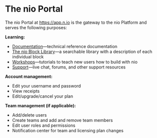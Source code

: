 # The nio Portal
The nio Portal at https://app.n.io is the gateway to the nio Platform and serves the following purposes:

**Learning:**
- [Documentation](https://docs.n.io)—technical reference documentation
- [The nio Block Library](https://blocks.n.io)—a searchable library with a description of each individual block
- [Workshops](https://workshops.n.io)—tutorials to teach new users how to build with nio
- [Support](https://app.n.io/support)—live chat, forums, and other support resources

**Account management:**
- Edit your username and password
- View receipts
- Edit/upgrade/cancel your plan

**Team management (if applicable):**
- Add/delete users
- Create teams and add and remove team members
- Edit user roles and permissions
- Notification center for team and licensing plan changes
